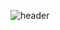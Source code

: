![header](https://capsule-render.vercel.app/api?type=soft&color=78a2e1&height=100&section=header&text=2insung%20README&fontSize=45&fontColor=ffffff)
<!--
**2insung/2insung** is a ✨ _special_ ✨ repository because its `README.md` (this file) appears on your GitHub profile.

Here are some ideas to get you started:

- 🔭 I’m currently working on ...
- 🌱 I’m currently learning ...
- 👯 I’m looking to collaborate on ...
- 🤔 I’m looking for help with ...
- 💬 Ask me about ...
- 📫 How to reach me: ...
- 😄 Pronouns: ...
- ⚡ Fun fact: ...
-->
